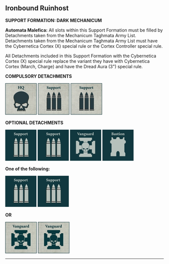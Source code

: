 ## Ironbound Ruinhost

**SUPPORT FORMATION: DARK MECHANICUM**

**Automata Malefica:** All slots within this Support Formation must be filled by Detachments taken from the Mechanicum Taghmata Army List. Detachments taken from the Mechanicum Taghmata Army List must have the Cybernetica Cortex (X) special rule or the Cortex Controller special rule.

All Detachments included in this Support Formation with the Cybernetica Cortex (X) special rule replace the variant they have with Cybernetica Cortex (March, Charge) and have the Dread Aura (3") special rule.

**COMPULSORY DETACHMENTS**

[![](../../media/factions/mechanicum_taghmata/compulsory_hq.jpg)](../../factions/mechanicum_taghmata/detachments.md#hq-detachments) [![](../../media/factions/mechanicum_taghmata/compulsory_support.jpg)](../../factions/mechanicum_taghmata/detachments.md#support-detachments) [![](../../media/factions/mechanicum_taghmata/compulsory_support.jpg)](../../factions/mechanicum_taghmata/detachments.md#support-detachments)

**OPTIONAL DETACHMENTS**

[![](../../media/factions/mechanicum_taghmata/optional_support.jpg)](../../factions/mechanicum_taghmata/detachments.md#support-detachments) [![](../../media/factions/mechanicum_taghmata/optional_support.jpg)](../../factions/mechanicum_taghmata/detachments.md#support-detachments) [![](../../media/factions/mechanicum_taghmata/optional_vanguard.jpg)](../../factions/mechanicum_taghmata/detachments.md#vanguard-detachments) [![](../../media/factions/mechanicum_taghmata/optional_bastion.jpg)](../../factions/mechanicum_taghmata/detachments.md#bastion-detachments)

**One of the following:**

[![](../../media/factions/mechanicum_taghmata/optional_support.jpg)](../../factions/mechanicum_taghmata/detachments.md#support-detachments) [![](../../media/factions/mechanicum_taghmata/optional_support.jpg)](../../factions/mechanicum_taghmata/detachments.md#support-detachments)

**OR**

[![](../../media/factions/mechanicum_taghmata/compulsory_vanguard.jpg)](../../factions/mechanicum_taghmata/detachments.md#vanguard-detachments) [![](../../media/factions/mechanicum_taghmata/compulsory_vanguard.jpg)](../../factions/mechanicum_taghmata/detachments.md#vanguard-detachments)

---